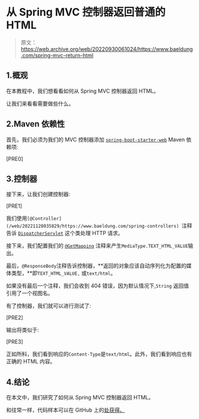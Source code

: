 # 从 Spring MVC 控制器返回普通的 HTML

> 原文：<https://web.archive.org/web/20220930061024/https://www.baeldung.com/spring-mvc-return-html>

## 1.概观

在本教程中，我们想看看如何从 Spring MVC 控制器返回 HTML。

让我们来看看需要做些什么。

## 2.Maven 依赖性

首先，我们必须为我们的 MVC 控制器添加 [`spring-boot-starter-web`](https://web.archive.org/web/20221128035829/https://search.maven.org/artifact/cn.org.faster/spring-boot-starter-web) Maven 依赖项:

[PRE0]

## 3.控制器

接下来，让我们创建控制器:

[PRE1]

我们使用`[@Controller](/web/20221128035829/https://www.baeldung.com/spring-controllers) `注释告诉 [`DispatcherServlet`](/web/20221128035829/https://www.baeldung.com/spring-dispatcherservlet) 这个类处理 HTTP 请求。

接下来，我们配置我们的 [`@GetMapping`](/web/20221128035829/https://www.baeldung.com/spring-new-requestmapping-shortcuts) 注释来产生`MediaType.TEXT_HTML_VALUE`输出。

最后，`@ResponseBody`注释告诉控制器，**返回的对象应该自动序列化为配置的媒体类型，**即`TEXT_HTML_VALUE,` 或`text/html`。

如果没有最后一个注释，我们会收到 404 错误，因为默认情况下,`String` 返回值引用了一个视图名。

有了控制器，我们就可以进行测试了:

[PRE2]

输出将类似于:

[PRE3]

正如所料，我们看到响应的`Content-Type`是`text/html`。此外，我们看到响应也有正确的 HTML 内容。

## 4.结论

在本文中，我们研究了如何从 Spring MVC 控制器返回 HTML。

和往常一样，代码样本可以在 GitHub 上的[处获得。](https://web.archive.org/web/20221128035829/https://github.com/eugenp/tutorials/tree/master/spring-web-modules/spring-5-mvc)